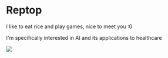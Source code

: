 # Reptop

I like to eat rice and play games, nice to meet you :0 

I'm specifically interested in AI and its applications to healthcare

![](https://giphy.com/gifs/reaction-talking-persona-6LBkUElvOi9sA)
